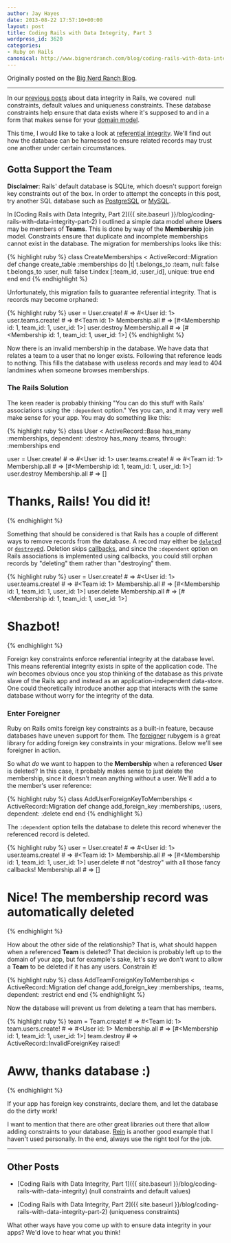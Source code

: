 ```yaml
---
author: Jay Hayes
date: 2013-08-22 17:57:10+00:00
layout: post
title: Coding Rails with Data Integrity, Part 3
wordpress_id: 3620
categories:
- Ruby on Rails
canonical: http://www.bignerdranch.com/blog/coding-rails-with-data-integrity-part-3
---
```


Originally posted on the [Big Nerd Ranch Blog](http://www.bignerdranch.com/blog/coding-rails-with-data-integrity-part-3).

---

In our [previous posts](http://bit.ly/1d5PKiS) about data integrity in Rails, we covered  null constraints, default values and uniqueness constraints. These database constraints help ensure that data exists where it's supposed to and in a form that makes sense for your [domain model](http://en.wikipedia.org/wiki/Domain_model).

This time, I would like to take a look at [referential integrity](http://en.wikipedia.org/wiki/Referential_integrity). We'll find out how the database can be harnessed to ensure related records may trust one another under certain circumstances.


## Gotta Support the Team


**Disclaimer**: Rails' default database is SQLite, which doesn't support foreign key constraints out of the box. In order to attempt the concepts in this post, try another SQL database such as [PostgreSQL](http://www.postgresql.com) or [MySQL](http://www.mysql.com).

In [Coding Rails with Data Integrity, Part 2]({{ site.baseurl }}/blog/coding-rails-with-data-integrity-part-2) I outlined a simple data model where **Users** may be members of **Teams**. This is done by way of the **Membership** join model. Constraints ensure that duplicate and incomplete memberships cannot exist in the database. The migration for memberships looks like this:

{% highlight ruby %}
class CreateMemberships < ActiveRecord::Migration
  def change
    create_table :memberships do |t|
      t.belongs_to :team, null: false
      t.belongs_to :user, null: false
      t.index [:team_id, :user_id], unique: true
    end
  end
end
{% endhighlight %}


Unfortunately, this migration fails to guarantee referential integrity. That is records may become orphaned:

{% highlight ruby %}
user = User.create!  # => #<User id: 1>
user.teams.create!   # => #<Team id: 1>
Membership.all       # => [#<Membership id: 1, team_id: 1, user_id: 1>]
user.destroy
Membership.all       # => [#<Membership id: 1, team_id: 1, user_id: 1>]
{% endhighlight %}


Now there is an invalid membership in the database. We have data that relates a team to a user that no longer exists. Following that reference leads to nothing. This fills the database with useless records and may lead to 404 landmines when someone browses memberships.


### The Rails Solution


The keen reader is probably thinking "You can do this stuff with Rails' associations using the `:dependent` option." Yes you can, and it may very well make sense for your app. You may do something like this:

{% highlight ruby %}
class User < ActiveRecord::Base
  has_many :memberships, dependent: :destroy
  has_many :teams, through: :memberships
end

user = User.create!  # => #<User id: 1>
user.teams.create!   # => #<Team id: 1>
Membership.all       # => [#<Membership id: 1, team_id: 1, user_id: 1>]
user.destroy
Membership.all       # => []
# Thanks, Rails! You did it!
{% endhighlight %}


Something that should be considered is that Rails has a couple of different ways to remove records from the database. A record may either be [`delete`d](http://api.rubyonrails.org/classes/ActiveRecord/Persistence.html#method-i-delete) or [`destroy`ed](http://api.rubyonrails.org/classes/ActiveRecord/Persistence.html#method-i-destroy). Deletion skips [callbacks](http://api.rubyonrails.org/classes/ActiveRecord/Callbacks.html), and since the `:dependent` option on Rails associations is implemented using callbacks, you could still orphan records by "deleting" them rather than "destroying" them.

{% highlight ruby %}
user = User.create!  # => #<User id: 1>
user.teams.create!   # => #<Team id: 1>
Membership.all       # => [#<Membership id: 1, team_id: 1, user_id: 1>]
user.delete
Membership.all       # => [#<Membership id: 1, team_id: 1, user_id: 1>]
# Shazbot!
{% endhighlight %}


Foreign key constraints enforce referential integrity at the database level. This means referential integrity exists in spite of the application code. The _win_ becomes obvious once you stop thinking of the database as this private slave of the Rails app and instead as an application-independent data-store. One could theoretically introduce another app that interacts with the same database without worry for the integrity of the data.


### Enter Foreigner


Ruby on Rails omits foreign key constraints as a built-in feature, because databases have uneven support for them. The [foreigner](https://github.com/matthuhiggins/foreigner) rubygem is a great library for adding foreign key constraints in your migrations. Below we'll see foreigner in action.

So what _do_ we want to happen to the **Membership** when a referenced **User** is deleted? In this case, it probably makes sense to just delete the membership, since it doesn't mean anything without a user. We'll add a to the member's user reference:

{% highlight ruby %}
class AddUserForeignKeyToMemberships < ActiveRecord::Migration
  def change
    add_foreign_key :memberships, :users, dependent: :delete
  end
end
{% endhighlight %}


The `:dependent` option tells the database to delete this record whenever the referenced record is deleted.

{% highlight ruby %}
user = User.create!  # => #<User id: 1>
user.teams.create!   # => #<Team id: 1>
Membership.all       # => [#<Membership id: 1, team_id: 1, user_id: 1>]
user.delete          # not "destroy" with all those fancy callbacks!
Membership.all       # => []
# Nice! The membership record was automatically deleted
{% endhighlight %}


How about the other side of the relationship? That is, what should happen when a referenced **Team** is deleted? That decision is probably left up to the domain of your app, but for example's sake, let's say we don't want to allow a **Team** to be deleted if it has any users. Constrain it!

{% highlight ruby %}
class AddTeamForeignKeyToMemberships < ActiveRecord::Migration
  def change
    add_foreign_key :memberships, :teams, dependent: :restrict
  end
end
{% endhighlight %}


Now the database will prevent us from deleting a team that has members.

{% highlight ruby %}
team = Team.create!  # => #<Team id: 1>
team.users.create!   # => #<User id: 1>
Membership.all       # => [#<Membership id: 1, team_id: 1, user_id: 1>]
team.destroy         # => ActiveRecord::InvalidForeignKey raised!
# Aww, thanks database :)
{% endhighlight %}


If your app has foreign key constraints, declare them, and let the database do the dirty work!

I want to mention that there are other great libraries out there that allow adding constraints to your database. [Rein](https://github.com/nullobject/rein) is another good example that I haven't used personally. In the end, always use the right tool for the job.



* * *





## Other Posts





	
  * [Coding Rails with Data Integrity, Part 1]({{ site.baseurl }}/blog/coding-rails-with-data-integrity) (null constraints and default values)

	
  * [Coding Rails with Data Integrity, Part 2]({{ site.baseurl }}/blog/coding-rails-with-data-integrity-part-2) (uniqueness constraints)


What other ways have you come up with to ensure data integrity in your apps? We'd love to hear what you think!
